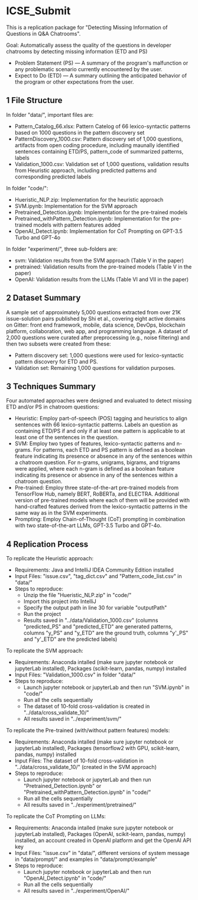 # ICSE_Submit
This is a replication package for "Detecting Missing Information of Questions in Q&A Chatrooms".

Goal: Automatically assess the quality of the questions in developer chatrooms by detecting missing information (ETD and PS)
- Problem Statement (PS) — A summary of the program's malfunction or any problematic scenario currently encountered by the user.
- Expect to Do (ETD) — A summary outlining the anticipated behavior of the program or other expectations from the user.

## 1 File Structure
In folder "data/", important files are: 
- Pattern_Catalog_66.xlsx: Pattern Catelog of 66 lexico-syntactic patterns based on 1000 questions in the pattern discovery set
- PatternDiscovery_1000.csv: Pattern discovery set of 1,000 questions, artifacts from open coding procedure, including maunally identified sentences containing ETD/PS, pattern_code of summarized patterns, labels
- Validation_1000.csv: Validation set of 1,000 questions, validation results from Heuristic approach, including predicted patterns and corresponding predicted labels

In folder "code/":
- Hueristic_NLP.zip: Implementation for the heuristic approach
- SVM.ipynb: Implementation for the SVM approach
- Pretrained_Detection.ipynb: Implementation for the pre-trained models
- Pretrained_withPattern_Detection.ipynb: Implementation for the pre-trained models with pattern features added
- OpenAI_Detect.ipynb: Implementation for CoT Prompting on GPT-3.5 Turbo and GPT-4o

In folder "experiment/", three sub-folders are:
- svm: Validation results from the SVM approach (Table V in the paper)
- pretrained: Validation results from the pre-trained models (Table V in the paper)
- OpenAI: Validation results from the LLMs (Table VI and VII in the paper)

## 2 Dataset Summary
A sample set of approximately 5,000 questions extracted from over 21K issue-solution pairs published by Shi et al., covering eight active domains on Gitter: front end framework, mobile, data science, DevOps, blockchain platform, collaboration, web app, and programming language. A dataset of 2,000 questions were curated after preprocessing (e.g., noise filtering) and then two subsets were created from these:
- Pattern discovery set: 1,000 questions were used for lexico-syntactic pattern discovery for ETD and PS.
- Validation set: Remaining 1,000 questions for validation purposes.

## 3 Techniques Summary
Four automated approaches were designed and evaluated to detect missing ETD and/or PS in chatroom questions:
- Heuristic: Employ part-of-speech (POS) tagging and heuristics to align sentences with 66 lexico-syntactic patterns. Labels an question as containing ETD/PS if and only if at least one pattern is applicable to at least one of the sentences in the question.
- SVM: Employ two types of features, lexico-syntactic patterns and n-grams. For patterns, each ETD and PS pattern is defined as a boolean feature indicating its presence or absence in any of the sentences within a chatroom question. For n-grams, unigrams, bigrams, and trigrams were applied, where each n-gram is defined as a boolean feature indicating its presence or absence in any of the sentences within a chatroom question.
- Pre-trained: Employ three state-of-the-art pre-trained models from TensorFlow Hub, namely BERT, RoBERTa, and ELECTRA. Additional version of pre-trained models where each of them will be provided with hand-crafted features derived from the lexico-syntactic patterns in the same way as in the SVM experiments.
- Prompting: Employ Chain-of-Thought (CoT) prompting in combination with two state-of-the-art LLMs, GPT-3.5 Turbo and GPT-4o.

## 4 Replication Process
To replicate the Heuristic approach:
- Requirements: Java and IntelliJ IDEA Community Edition installed
- Input Files: "issue.csv", "tag_dict.csv" and "Pattern_code_list.csv" in "data/"
- Steps to reproduce:
  - Unzip the file "Hueristic_NLP.zip" in "code/"
  - Import this project into IntelliJ
  - Specify the output path in line 30 for variable "outputPath"
  - Run the project
  - Results saved in "../data/Validation_1000.csv" (columns "predicted_PS" and "predicted_ETD" are generated patterns, columns "y_PS" and "y_ETD" are the ground truth, columns "y'_PS" and "y'_ETD" are the predicted labels)

To replicate the SVM approach:
- Requirements: Anaconda intalled (make sure jupyter notebook or jupyterLab installed), Packages (scikit-learn, pandas, numpy) installed
- Input Files: "Validation_1000.csv" in folder "data/"
- Steps to reproduce:
  - Launch jupyter notebook or jupyterLab and then run "SVM.ipynb" in "code/"
  - Run all the cells sequentially
  - The dataset of 10-fold cross-validation is created in "../data/cross_validate_10/"
  - All results saved in "../experiment/svm/"
 
To replicate the Pre-trained (with/without pattern features) models:
- Requirements: Anaconda intalled (make sure jupyter notebook or jupyterLab installed), Packages (tensorflow2 with GPU, scikit-learn, pandas, numpy) installed
- Input Files: The dataset of 10-fold cross-validation in "../data/cross_validate_10/" (created in the SVM approach)
- Steps to reproduce:
  - Launch jupyter notebook or jupyterLab and then run "Pretrained_Detection.ipynb" or "Pretrained_withPattern_Detection.ipynb" in "code/"
  - Run all the cells sequentially
  - All results saved in "../experiment/pretrained/"

To replicate the CoT Prompting on LLMs:
- Requirements: Anaconda intalled (make sure jupyter notebook or jupyterLab installed), Packages (OpenAI, scikit-learn, pandas, numpy) installed, an account created in OpenAI platform and get the OpenAI API key
- Input Files: "issue.csv" in "data/", different versions of system message in "data/prompt/" and examples in "data/prompt/example"
- Steps to reproduce:
  - Launch jupyter notebook or jupyterLab and then run "OpenAI_Detect.ipynb" in "code/"
  - Run all the cells sequentially
  - All results saved in "../experiment/OpenAI/"

